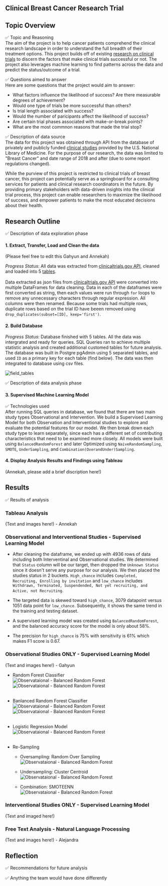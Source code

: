 ## Clinical Breast Cancer Research Trial 

## Topic Overview

&#9989; Topic and Reasoning<br>
The aim of the project is to help cancer patients comprehend the clinical research landscape in order to understand the full breadth of their treatment options. This project builds off of existing [research on clinical trials](https://www.ncbi.nlm.nih.gov/pmc/articles/PMC6092479/) to discern the factors that make clinical trials successful or not. The project also leverages machine learning to find patterns across the data and predict the status/outcome of a trial.<br>

&#9989; Questions aimed to answer <br>
Here are some questions that the project would aim to answer:
* What factors influence the likelihood of success? Are there measurable degrees of achievement?
* Would one type of trials be more successful than others?
* Is trial length associated with success?
* Would the number of paricipants affect the likelihood of success?
* Are certain trial phases associated with make-or-break points?
* What are the most commnon reasons that made the trial stop?

&#9989; Description of data source<br>
The data for this project was obtained through API from the database of privately and publicly funded [clinical studies](https://clinicaltrials.gov/) provided by the U.S. National Library of Medicine. For the purpose of our research, the data was limited to "Breast Cancer" and date range of 2018 and after (due to some report regulations changed).

While the purview of this project is restricted to clinical trials of breast cancer, this project can potentially serve as a springboard for a consulting services for patients and clinical research coordinators in the future. By providing primary stakeholders with data-driven insights into the clinical trial process, this project can enable researchers to maximize the likelihood of success, and empower patients to make the most educated decisions about their health.

## Research Outline

&#9989; Description of data exploration phase<br>
#### 1. Extract, Transfer, Load and Clean the data <br> 
(Please feel free to edit this Gahyun and Annekah)

*Progress Status*: All data was extracted from [clinicaltrials.gov API](https://clinicaltrials.gov/api/gui/home), cleaned and loaded into 5 [tables](https://github.com/AnneLonero/Clinical_Trials_Research_Project/tree/main/Tables).<br>  
Data extracted as json files from [clinicaltrials.gov API](https://clinicaltrials.gov/api/gui/home) were converted into multiple DataFrames for data cleaning. Data in each of the dataframes were first converted as string, then each values were run through ```for``` loops to remove any unnecessary characters through regular expression. All columns were then renamed. Because some trials had multiple rows, duplicate rows based on the trial ID have beeen removed using ```drop_duplicates(subset=[ID], keep='first')```.

#### 2. Build Database<br>
*Progress Status*: Database finished with 5 tables. All the data was intergrated and ready for queries. SQL Queries ran to achieve multiple statistic analysis and created additional customed tables for future analysis.<br> 
The database was built in Postgre pgAdmin using 5 separated tables, and used `ID` as a primary key for each table (find below). The data was then integrated to database using csv files.

![field_tables](https://github.com/AnneLonero/Clinical_Trials_Research_Project/blob/main/Database/QuickDBD-schema.png)<br>

&#9989; Description of data analysis phase<br>
#### 3. Supervised Machine Learning Model
&#9989; Technologies used<br>
After running SQL queries in database, we found that there are two main study types Observational and Intervention. We build a Supervised Learning Model for both Observation and Interventional studies to explore and evaluate the potential features for our model. We then break down each study type to learn separately, since each has a different set of contributing characteristics that need to be examined more closely. All models were built using `BalancedRandomForest` and later Optimized using `NaiveRandomSampling`, `SMOTE`, `UnderSampling`, and `Combination(OverandUnder)Sampling`.

#### 4. Display Analysis Results and Findings using Tableau
(Annekah, please add a brief discription here!)

## Results

&#9989; Results of analysis

### Tableau Analysis
(Text and images here!) - Annekah

### Observational and Interventional Studies - Supervised Learning Model

* After cleaning the dataframe, we ended up with 4936 rows of data including both Interventinal and Observational studies. We determined that `Status` column will be our target, then dropped the `Unknown Status` since it doesn't serve any purpose for our analysis. We then placed the studies status in 2 buckets. `High_chance` includes `Completed, Recruiting, Enrolling by invitation` and `low_chance` includes `Withdrawn, Terminated, Suspendended, Not yet recruiting, and Active, not Recruiting`.

* The targeted data is skewed toward `high_chance`, 3079 datapoint versus 1051 data point for `low_chance`. Subsequently, it shows the same trend in the training and testing dataset. 

*  A supervised learning model was created using `BalancedRandomForest`, and the balanced accuracy score for the model is only about 58%. 

* The precision for `high_chance` is 75% with sensitivity is 61% which makes F1 score is 0.67.


### Observational Studies ONLY - Supervised Learning Model
(Text and images here!) - Gahyun
* Random Forest Classifier<br>
![Observataional - Balanced Random Forest](Images/Machine%20Learning%20Results/obs_random_forest.jpg)
![Observataional - Balanced Random Forest](Images/Machine%20Learning%20Results/obs_random_forest_importance.jpg)<br><br>

* Banlanced Random Forest Classifier<br>
![Observataional - Balanced Random Forest](Images/Machine%20Learning%20Results/obs_bal_random_forest.jpg)
![Observataional - Balanced Random Forest](Images/Machine%20Learning%20Results/obs_bal_random_forest_importance.jpg)
<br><br>

* Logistic Regression Model <br>
![Observataional - Balanced Random Forest](Images/Machine%20Learning%20Results/obs_lr.jpg)
<br><br>

* Re-Sampling<br>
    - Oversampling: Random Over Sampling <br>
    ![Observataional - Balanced Random Forest](Images/Machine%20Learning%20Results/obs_ros.jpg)

    - Undersampling: Cluster Centroid <br>
    ![Observataional - Balanced Random Forest](Images/Machine%20Learning%20Results/obs_cluster.jpg)

    - Combination: SMOTEENN <br>
    ![Observataional - Balanced Random Forest](Images/Machine%20Learning%20Results/obs_smoteenn.jpg)


### Interventional Studies ONLY - Supervised Learning Model
(Text and imaged here!)

### Free Text Analysis - Natural Language Processing
(Text and images here!) - Alejandra

## Reflection

&#9989; Recommendations for future analysis

&#9989; Anything the team would have done differently













